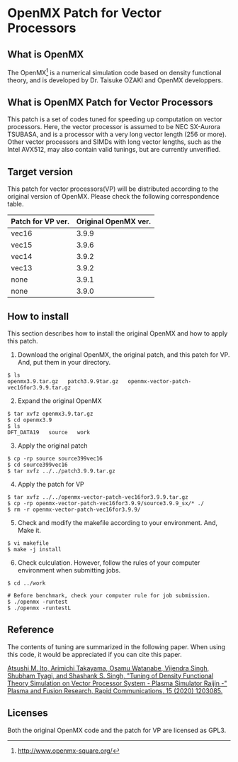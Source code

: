 # OpenMX Patch for Vector Processors

## What is OpenMX

The OpenMX[^1] is a numerical simulation code based on density functional theory, and is developed by Dr. Taisuke OZAKI and OpenMX developpers.

## What is OpenMX Patch for Vector Processors

This patch is a set of codes tuned for speeding up computation on vector processors.
Here, the vector processor is assumed to be NEC SX-Aurora TSUBASA, and is a processor with a very long vector length (256 or more). Other vector processors and SIMDs with long vector lengths, such as the Intel AVX512, may also contain valid tunings, but are currently unverified.

## Target version

This patch for vector processors(VP) will be distributed according to the original version of OpenMX. Please check the following correspondence table.

|Patch for VP ver.| Original OpenMX ver.|
|---|---|
| vec16 | 3.9.9 |
| vec15 | 3.9.6 |
| vec14 | 3.9.2 |
| vec13 | 3.9.2 |
| none  | 3.9.1 |
| none  | 3.9.0 | 

## How to install

This section describes how to install the original OpenMX and how to apply this patch.

1. Download the original OpenMX, the original patch, and this patch for VP. And, put them in your directory.

```
$ ls 
openmx3.9.tar.gz   patch3.9.9tar.gz   openmx-vector-patch-vec16for3.9.9.tar.gz
```

2. Expand the original OpenMX

```
$ tar xvfz openmx3.9.tar.gz
$ cd openmx3.9
$ ls
DFT_DATA19   source   work
```

3. Apply the original patch

```
$ cp -rp source source399vec16
$ cd source399vec16
$ tar xvfz ../../patch3.9.9.tar.gz
```

4. Apply the patch for VP

```
$ tar xvfz ../../openmx-vector-patch-vec16for3.9.9.tar.gz
$ cp -rp openmx-vector-patch-vec16for3.9.9/source3.9.9_sx/* ./
$ rm -r openmx-vector-patch-vec16for3.9.9/
```

5. Check and modify the makefile according to your environment. And, Make it.

```
$ vi makefile
$ make -j install
```

6. Check culculation. However, follow the rules of your computer environment when submitting jobs.

```
$ cd ../work

# Before benchmark, check your computer rule for job submission.  
$ ./openmx -runtest
$ ./openmx -runtestL
```


## Reference

The contents of tuning are summarized in the following paper. When using this code, it would be appreciated if you can cite this paper.

[Atsushi M. Ito, Arimichi Takayama, Osamu Watanabe, Vijendra Singh, Shubham Tyagi, and Shashank S. Singh, "Tuning of Density Functional Theory Simulation on Vector Processor System - Plasma Simulator Raijin -" Plasma and Fusion Research, Rapid Communications, 15 (2020) 1203085.](http://www.jspf.or.jp/PFR/PFR_articles/pfr2020/pfr2020_15-1203085.html)

## Licenses

Both the original OpenMX code and the patch for VP are licensed as GPL3.


[^1]: http://www.openmx-square.org/
